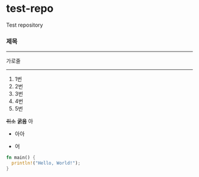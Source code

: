 # test-repo
Test repository

### 제목

---
가로줄
***

1. 1번
3. 2번
5. 3번
2. 4번
4. 5번

~~취소~~
**굵음**
아
+ 아아
- 어

```rust
fn main() {
  println!("Hello, World!");
}
```
